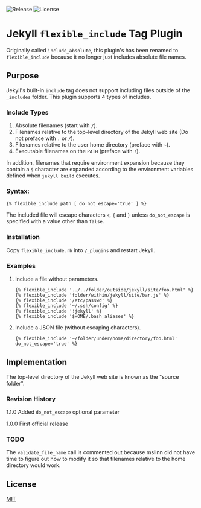 ![Release](https://img.shields.io/badge/1.1.0-Release-blue)
![License](https://img.shields.io/badge/license-MIT-green)

# Jekyll `flexible_include` Tag Plugin

Originally called  `include_absolute`, this plugin's has been renamed to `flexible_include` because it no longer just includes absolute file names.

## Purpose

Jekyll's built-in `include` tag does not support including files outside of the `_includes` folder.
This plugin supports 4 types of includes.

### Include Types

1. Absolute filenames (start with `/`).
2. Filenames relative to the top-level directory of the Jekyll web site (Do not preface with `.` or `/`).
3. Filenames relative to the user home directory (preface with `~`).
4. Executable filenames on the `PATH` (preface with `!`).

In addition, filenames that require environment expansion because they contain a <code>$</code> character are
expanded according to the environment variables defined when <code>jekyll build</code> executes.

### Syntax:
```
{% flexible_include path [ do_not_escape='true' ] %}
```

The included file will escape characters <code>&lt;</code>, <code>{</code> and <code>}</code> unless <code>do_not_escape</code>
is specified with a value other than <code>false</code>.

### Installation

Copy `flexible_include.rb` into `/_plugins` and restart Jekyll.

### Examples

1. Include a file without parameters.
   ```
   {% flexible_include '../../folder/outside/jekyll/site/foo.html' %}
   {% flexible_include 'folder/within/jekyll/site/bar.js' %}
   {% flexible_include '/etc/passwd' %}
   {% flexible_include '~/.ssh/config' %}
   {% flexible_include '!jekyll' %}
   {% flexible_include '$HOME/.bash_aliases' %}
   ```

2. Include a JSON file (without escaping characters).
   ```
   {% flexible_include '~/folder/under/home/directory/foo.html' do_not_escape='true' %}
   ```

## Implementation

The top-level directory of the Jekyll web site is known as the "source folder".

### Revision History

 1.1.0 Added `do_not_escape` optional parameter

 1.0.0 First official release

### TODO

The `validate_file_name` call is commented out because mslinn did not have time
to figure out how to modify it so that filenames relative to the home directory would work.


## License

[MIT](./LICENSE)
